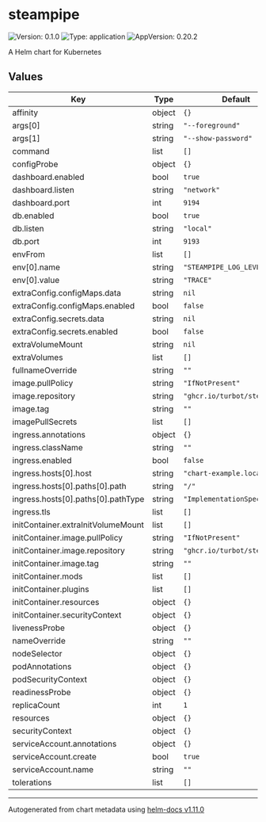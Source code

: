 # steampipe

![Version: 0.1.0](https://img.shields.io/badge/Version-0.1.0-informational?style=flat-square) ![Type: application](https://img.shields.io/badge/Type-application-informational?style=flat-square) ![AppVersion: 0.20.2](https://img.shields.io/badge/AppVersion-0.20.2-informational?style=flat-square)

A Helm chart for Kubernetes

## Values

| Key | Type | Default | Description |
|-----|------|---------|-------------|
| affinity | object | `{}` |  |
| args[0] | string | `"--foreground"` |  |
| args[1] | string | `"--show-password"` |  |
| command | list | `[]` |  |
| configProbe | object | `{}` |  |
| dashboard.enabled | bool | `true` |  |
| dashboard.listen | string | `"network"` |  |
| dashboard.port | int | `9194` |  |
| db.enabled | bool | `true` |  |
| db.listen | string | `"local"` |  |
| db.port | int | `9193` |  |
| envFrom | list | `[]` |  |
| env[0].name | string | `"STEAMPIPE_LOG_LEVEL"` |  |
| env[0].value | string | `"TRACE"` |  |
| extraConfig.configMaps.data | string | `nil` |  |
| extraConfig.configMaps.enabled | bool | `false` |  |
| extraConfig.secrets.data | string | `nil` |  |
| extraConfig.secrets.enabled | bool | `false` |  |
| extraVolumeMount | string | `nil` |  |
| extraVolumes | list | `[]` |  |
| fullnameOverride | string | `""` |  |
| image.pullPolicy | string | `"IfNotPresent"` |  |
| image.repository | string | `"ghcr.io/turbot/steampipe"` |  |
| image.tag | string | `""` |  |
| imagePullSecrets | list | `[]` |  |
| ingress.annotations | object | `{}` |  |
| ingress.className | string | `""` |  |
| ingress.enabled | bool | `false` |  |
| ingress.hosts[0].host | string | `"chart-example.local"` |  |
| ingress.hosts[0].paths[0].path | string | `"/"` |  |
| ingress.hosts[0].paths[0].pathType | string | `"ImplementationSpecific"` |  |
| ingress.tls | list | `[]` |  |
| initContainer.extraInitVolumeMount | list | `[]` |  |
| initContainer.image.pullPolicy | string | `"IfNotPresent"` |  |
| initContainer.image.repository | string | `"ghcr.io/turbot/steampipe"` |  |
| initContainer.image.tag | string | `""` |  |
| initContainer.mods | list | `[]` |  |
| initContainer.plugins | list | `[]` |  |
| initContainer.resources | object | `{}` |  |
| initContainer.securityContext | object | `{}` |  |
| livenessProbe | object | `{}` |  |
| nameOverride | string | `""` |  |
| nodeSelector | object | `{}` |  |
| podAnnotations | object | `{}` |  |
| podSecurityContext | object | `{}` |  |
| readinessProbe | object | `{}` |  |
| replicaCount | int | `1` |  |
| resources | object | `{}` |  |
| securityContext | object | `{}` |  |
| serviceAccount.annotations | object | `{}` |  |
| serviceAccount.create | bool | `true` |  |
| serviceAccount.name | string | `""` |  |
| tolerations | list | `[]` |  |

----------------------------------------------
Autogenerated from chart metadata using [helm-docs v1.11.0](https://github.com/norwoodj/helm-docs/releases/v1.11.0)

